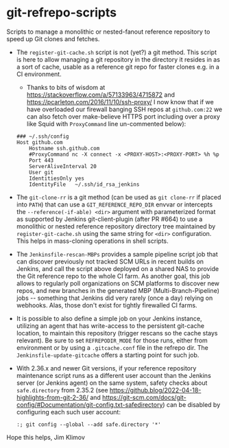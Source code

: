 # git-refrepo-scripts
Scripts to manage a monolithic or nested-fanout reference repository to speed
up Git clones and fetches.

* The `register-git-cache.sh` script is not (yet?) a git method.
  This script is here to allow managing a git repository in the directory it
  resides in as a sort of cache, usable as a reference git repo for faster
  clones e.g. in a CI environment.

    * Thanks to bits of wisdom at https://stackoverflow.com/a/57133963/4715872
    and https://pcarleton.com/2016/11/10/ssh-proxy/ I now know that if we have
    overloaded our firewall banging SSH repos at `github.com:22` we can also
    fetch over make-believe HTTPS port including over a proxy like Squid with
    `ProxyCommand` line un-commented below):
    ````
    ### ~/.ssh/config
    Host github.com
        Hostname ssh.github.com
        #ProxyCommand nc -X connect -x <PROXY-HOST>:<PROXY-PORT> %h %p
        Port 443
        ServerAliveInterval 20
        User git
        IdentitiesOnly yes
        IdentityFile   ~/.ssh/id_rsa_jenkins
    ````

* The `git-clone-rr` is a git method (can be used as `git clone-rr` if
  placed into `PATH`) that can use a `GIT_REFERENCE_REPO_DIR` envvar or
  intercepts the `--reference(-if-able) <dir>` argument with parameterized
  format as supported by Jenkins git-client-plugin (after PR #664) to use
  a monolithic or nested reference repository directory tree maintained by
  `register-git-cache.sh` using the same string for `<dir>` configuration.
  This helps in mass-cloning operations in shell scripts.

* The `Jenkinsfile-rescan-MBPs` provides a sample pipeline script job that
  can discover previously not tracked SCM URLs in recent builds on Jenkins,
  and call the script above deployed on a shared NAS to provide the Git
  reference repo to the whole CI farm. As another goal, this job allows
  to regularly poll organizations on SCM platforms to discover new repos,
  and new branches in the generated MBP (Multi-Branch-Pipeline) jobs --
  something that Jenkins did very rarely (once a day) relying on webhooks.
  Alas, those don't exist for tightly firewalled CI farms.

* It is possible to also define a simple job on your Jenkins instance,
  utilizing an agent that has write-access to the persistent git-cache
  location, to maintain this repository (trigger rescans so the cache
  stays relevant). Be sure to set `REFREPODIR_MODE` for those runs, either
  from environment or by using a `.gitcache.conf` file in the refrepo dir.
  The `Jenkinsfile-update-gitcache` offers a starting point for such job.

* With 2.36.x and newer Git versions, if your reference repository
  maintenance script runs as a different user account than the Jenkins server
  (or Jenkins agent) on the same system, safety checks about `safe.directory`
  from 2.35.2 (see https://github.blog/2022-04-18-highlights-from-git-2-36/ and
  https://git-scm.com/docs/git-config/#Documentation/git-config.txt-safedirectory)
  can be disabled by configuring each such user account:
  ````
  :; git config --global --add safe.directory '*'
  ````

Hope this helps,
Jim Klimov
